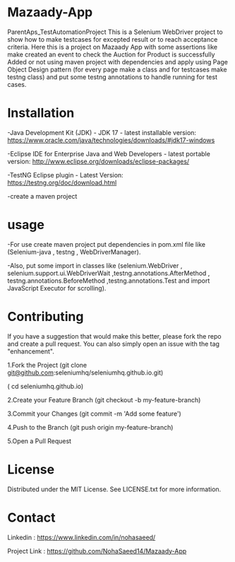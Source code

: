 # Mazaady-App
ParentAps_TestAutomationProject
This is a Selenium WebDriver project to show how to make testcases for excepted result or to reach acceptance criteria. Here this is a project on Mazaady App with some assertions like make created an event to check the Auction for Product is successfully Added or not using maven project with dependencies and apply using Page Object Design pattern (for every page make a class and for testcases make testng class) and put some testng annotations to handle running for test cases.

# Installation
-Java Development Kit (JDK) - JDK 17 - latest installable version: https://www.oracle.com/java/technologies/downloads/#jdk17-windows

-Eclipse IDE for Enterprise Java and Web Developers - latest portable version: http://www.eclipse.org/downloads/eclipse-packages/

-TestNG Eclipse plugin - Latest Version: https://testng.org/doc/download.html

-create a maven project

# usage
-For use create maven project put dependencies in pom.xml file like (Selenium-java , testng , WebDriverManager).

-Also, put some import in classes like (selenium.WebDriver , selenium.support.ui.WebDriverWait ,testng.annotations.AfterMethod , testng.annotations.BeforeMethod ,testng.annotations.Test and import JavaScript Executor for scrolling).

# Contributing
If you have a suggestion that would make this better, please fork the repo and create a pull request. You can also simply open an issue with the tag "enhancement".

1.Fork the Project (git clone git@github.com:seleniumhq/seleniumhq.github.io.git)

( cd seleniumhq.github.io)

2.Create your Feature Branch (git checkout -b my-feature-branch)

3.Commit your Changes (git commit -m 'Add some feature')

4.Push to the Branch (git push origin my-feature-branch)

5.Open a Pull Request

# License
Distributed under the MIT License. See LICENSE.txt for more information.

# Contact
Linkedin : https://www.linkedin.com/in/nohasaeed/

Project Link : https://github.com/NohaSaeed14/Mazaady-App
